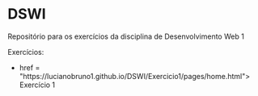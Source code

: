 # DSWI
Repositório para os exercícios da disciplina de Desenvolvimento Web 1

Exercícios:

<ul>
  <li>
    <a> href = "https://lucianobruno1.github.io/DSWI/Exercicio1/pages/home.html"> Exercício 1 </a>
  </li>
</ul>
    
